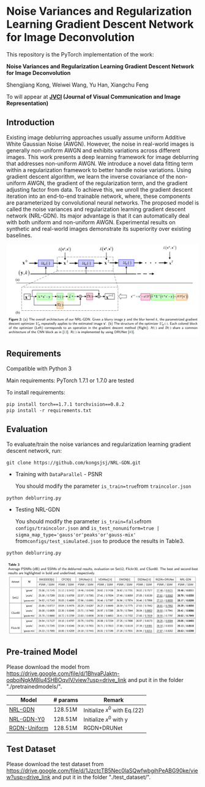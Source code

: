 # Noise Variances and Regularization Learning Gradient Descent Network for Image Deconvolution

This repository is the PyTorch implementation of the work:

**Noise Variances and Regularization Learning Gradient Descent Network for Image Deconvolution**

Shengjiang Kong, Weiwei Wang, Yu Han, Xiangchu Feng

To will appear at **[JVCI](https://www.sciencedirect.com/journal/journal-of-visual-communication-and-image-representation) (Journal of Visual Communication and Image Representation)**

## Introduction

Existing image deblurring approaches usually assume uniform Additive White Gaussian Noise (AWGN). However, the noise in real-world images is generally non-uniform AWGN and exhibits variations across different images. This work presents a deep learning framework for image deblurring that addresses non-uniform AWGN. We introduce a novel data fitting term within a regularization framework to better handle noise variations. Using gradient descent algorithm, we learn the inverse covariance of the non-uniform AWGN, the gradient of the regularization term, and the gradient adjusting factor from data. To achieve this, we unroll the gradient descent iteration into an end-to-end trainable network, where, these components are parameterized by convolutional neural networks. The proposed model is called the noise variances and regularization learning gradient descent network (NRL-GDN). Its major advantage is that it can automatically deal with both uniform and non-uniform AWGN. Experimental results on synthetic and real-world images demonstrate its superiority over existing baselines.

<img src="./Figs/NRL-GDN.png" style="zoom:80%;" />

## Requirements

Compatible with Python 3

Main requirements: PyTorch 1.7.1 or 1.7.0 are tested

To install requirements:

```shell
pip install torch==1.7.1 torchvision==0.8.2
pip install -r requirements.txt
```

## Evaluation

To evaluate/train the noise variances and regularization learning gradient descent network, run:

```
git clone https://github.com/kongsjsj/NRL-GDN.git
```

- Training with `DataParallel` - PSNR

  You should modify the parameter `is_train=true`from `traincolor.json`

```shell
python deblurring.py
```

- Testing NRL-GDN

  You should modify the parameter `is_train=false`from `configs/traincolor.json` and `is_test_nonuniform=true | sigma_map_type='gauss'or'peaks'or'gauss-mix' `from`configs/test_simulated.json` to produce the results in Table3.

```shell
python deblurring.py
```

<img src="./Figs/TABLE3.png" style="zoom:80%;" />

## Pre-trained Model

Please download the model from https://drive.google.com/file/d/1BhvaPJaktn-oqboiNgkM8lu4SHBOqvIV/view?usp=drive_link and put it in the folder "./pretrainedmodels/".

| Model                                                        | # params | Remark                        |
| ------------------------------------------------------------ | -------- | ----------------------------- |
| [NRL-GDN](https://drive.google.com/file/d/1BhvaPJaktn-oqboiNgkM8lu4SHBOqvIV/view?usp=drive_link) | 128.51M  | Initialize $x^0$ with Eq.(22) |
| [NRL-GDN-Y0](https://drive.google.com/file/d/1rSOOt1rjXlB9JyKneewpiHI5lUwtmn4s/view?usp=drive_link) | 128.51M  | Initialize $x^0$ with y       |
| [RGDN-Uniform](https://drive.google.com/file/d/1FWAP2XaEJOAUVcT-z6iO2Rb8QDX3R34e/view?usp=drive_link) | 128.51M  | RGDN+DRUNet                   |

## Test Dataset

Please download the test dataset from https://drive.google.com/file/d/1JzctcTB5Nec0laSQwfwbgihPeABG90ke/view?usp=drive_link and put it in the folder "./test_dataset/".